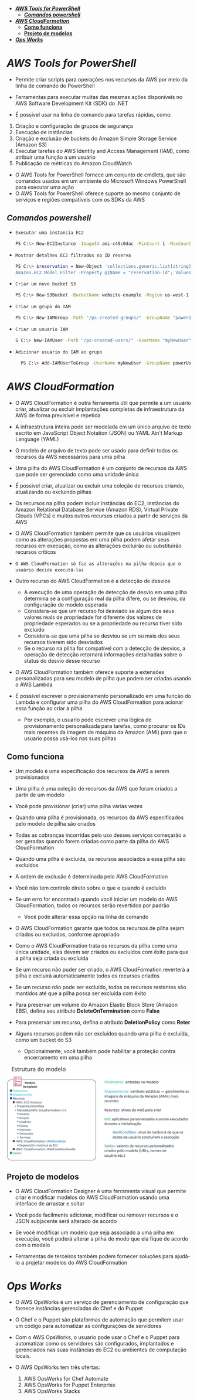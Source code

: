 - [**_AWS Tools for PowerShell_**](#aws-tools-for-powershell)
  - [**_Comandos powershell_**](#comandos-powershell)
- [**_AWS CloudFormation_**](#aws-cloudformation)
  - [**Como funciona**](#como-funciona)
  - [**Projeto de modelos**](#projeto-de-modelos)
- [**_Ops Works_**](#ops-works)

# **_AWS Tools for PowerShell_**

- Permite criar scripts para operações nos recursos da AWS por meio da linha de comando do PowerShell

- Ferramentas para executar muitas das mesmas ações disponíveis no AWS Software Development Kit (SDK) do .NET

- É possivel usar na linha de comando para tarefas rápidas, como:

1. Criação e configuração de grupos de segurança
2. Execução de instâncias
3. Criação e exclusão de buckets do Amazon Simple Storage Service (Amazon S3)
4. Executar tarefas do AWS Identity and Access Management (IAM), como atribuir uma função a um usuário
5. Publicação de métricas do Amazon CloudWatch

- O AWS Tools for PowerShell fornece um conjunto de cmdlets, que são comandos usados em um ambiente do Microsoft Windows PowerShell para executar uma ação
- O AWS Tools for PowerShell oferece suporte ao mesmo conjunto de serviços e regiões compatíveis com os SDKs da AWS

## **_Comandos powershell_**

- `Executar uma instancia EC2`

  ```bash
  PS C:\> New-EC2Instance -ImageId ami-c49c0dac -MinCount 1 -MaxCount 1 -KeyName myPSKeyPair -SecurityGroups myPSSecurityGroup -InstanceType t1.micro
  ```

- `Mostrar detalhes EC2 filtrados no ID reserva`

  ```bash
  PS C:\> $reservation = New-Object 'collections.generic.list[string]’ $reservation.add("r-5caa4371") $filter_reservation = New-Object
  Amazon.EC2.Model.Filter -Property @{Name = "reservation-id"; Values = $reservation} (Get-EC2Instance -Filter $filter_reservation).Instances
  ```

- `Criar um novo bucket S3`

  ```bash
  PS C:\> New-S3Bucket -BucketName website-example -Region us-west-1
  ```

- `Criar um grupo do IAM`

  ```bash
  PS C:\> New-IAMGroup -Path "/ps-created-groups/" -GroupName "powerUsers"
  ```

- `Criar um usuario IAM`

  ```bash
  S C:\> New-IAMUser -Path "/ps-created-users/" -UserName "myNewUser"
  ```

- `Adicionar usuario do IAM ao grupo`

  ```bash
    PS C:\> Add-IAMUserToGroup -UserName myNewUser -GroupName powerUsers
  ```

# **_AWS CloudFormation_**

- O AWS CloudFormation é outra ferramenta útil que permite a um usuário criar, atualizar ou excluir implantações completas de infraestrutura da AWS de forma previsível e repetida

- A infraestrutura inteira pode ser modelada em um único arquivo de texto escrito em JavaScript Object Notation (JSON) ou YAML Ain't Markup Language (YAML)

- O modelo de arquivo de texto pode ser usado para definir todos os recursos da AWS necessários para uma pilha

- Uma pilha do AWS CloudFormation é um conjunto de recursos da AWS que pode ser gerenciado como uma unidade única

- É possivel criar, atualizar ou excluir uma coleção de recursos criando, atualizando ou excluindo pilhas

- Os recursos na pilha podem incluir instâncias do EC2, instâncias do Amazon Relational Database Service (Amazon RDS), Virtual Private Clouds (VPCs) e muitos outros recursos criados a partir de serviços da AWS

- O AWS CloudFormation também permite que os usuários visualizem como as alterações propostas em uma pilha podem afetar seus recursos em execução, como as alterações excluirão ou substituirão recursos críticos

- `O AWS CloudFormation só faz as alterações na pilha depois que o usuário decide executá-las`

- Outro recurso do AWS CloudFormation é a detecção de desvios

  - A execução de uma operação de detecção de desvio em uma pilha determina se a configuração real da pilha difere, ou se desviou, da configuração de modelo esperada
  - Considera-se que um recurso foi desviado se algum dos seus valores reais de propriedade for diferente dos valores de propriedade esperados ou se a propriedade ou recurso tiver sido excluído
  - Considera-se que uma pilha se desviou se um ou mais dos seus recursos tiverem sido desviados
  - Se o recurso na pilha for compatível com a detecção de desvios, a operação de detecção retornará informações detalhadas sobre o status do desvio desse recurso

- O AWS CloudFormation também oferece suporte a extensões personalizadas para seu modelo de pilha que podem ser criadas usando o AWS Lambda

- É possível escrever o provisionamento personalizado em uma função do Lambda e configurar uma pilha do AWS CloudFormation para acionar essa função ao criar a pilha

  - Por exemplo, o usuario pode escrever uma lógica de provisionamento personalizada para tarefas, como procurar os IDs mais recentes da imagem de máquina da Amazon (AMI) para que o usuario possa usá-los nas suas pilhas

## **Como funciona**

- Um modelo é uma especificação dos recursos da AWS a serem provisionados

- Uma pilha é uma coleção de recursos da AWS que foram criados a partir de um modelo

- Você pode provisionar (criar) uma pilha várias vezes

- Quando uma pilha é provisionada, os recursos da AWS especificados pelo modelo de pilha são criados

- Todas as cobranças incorridas pelo uso desses serviços começarão a ser geradas quando forem criadas como parte da pilha do AWS CloudFormation

- Quando uma pilha é excluída, os recursos associados a essa pilha são excluídos

- A ordem de exclusão é determinada pelo AWS CloudFormation

- Você não tem controle direto sobre o que e quando é excluído

- Se um erro for encontrado quando você iniciar um modelo do AWS CloudFormation, todos os recursos serão revertidos por padrão

  - Você pode alterar essa opção na linha de comando

- O AWS CloudFormation garante que todos os recursos de pilha sejam criados ou excluídos, conforme apropriado

- Como o AWS CloudFormation trata os recursos da pilha como uma única unidade, eles devem ser criados ou excluídos com êxito para que a pilha seja criada ou excluída

- Se um recurso não puder ser criado, o AWS CloudFormation reverterá a pilha e excluirá automaticamente todos os recursos criados

- Se um recurso não pode ser excluído, todos os recursos restantes são mantidos até que a pilha possa ser excluída com êxito

- Para preservar um volume do Amazon Elastic Block Store (Amazon EBS), defina seu atributo **DeleteOnTermination** como **Falso**

- Para preservar um recurso, defina o atributo **DeletionPolicy** como **Reter**

- Alguns recursos podem não ser excluídos quando uma pilha é excluída, como um bucket do S3
  - Opcionalmente, você também pode habilitar a proteção contra encerramento em uma pilha

![modelo](./Arquivos/Estrutura%20de%20modelo%20cloudformation.png)

## **Projeto de modelos**

- O AWS CloudFormation Designer é uma ferramenta visual que permite criar e modificar modelos do AWS CloudFormation usando uma interface de arrastar e soltar

- Você pode facilmente adicionar, modificar ou remover recursos e o JSON subjacente será alterado de acordo

- Se você modificar um modelo que seja associado a uma pilha em execução, você poderá alterar a pilha de modo que ela fique de acordo com o modelo

- Ferramentas de terceiros também podem fornecer soluções para ajudá-lo a projetar modelos do AWS CloudFormation

# **_Ops Works_**

- O AWS OpsWorks é um serviço de gerenciamento de configuração que fornece instâncias gerenciadas do Chef e do Puppet

- O Chef e o Puppet são plataformas de automação que permitem usar um código para automatizar as configurações de servidores

- Com o AWS OpsWorks, o usuario pode usar o Chef e o Puppet para automatizar como os servidores são configurados, implantados e gerenciados nas suas instâncias do EC2 ou ambientes de computação locais.

- O AWS OpsWorks tem três ofertas:

  1. AWS OpsWorks for Chef Automate
  2. AWS OpsWorks for Puppet Enterprise
  3. AWS OpsWorks Stacks
